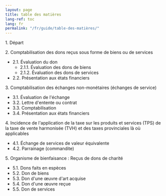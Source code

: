 ```yaml
---
layout: page
title: table des matières
lang-ref: toc
lang: fr
permalink: "/fr/guide/table-des-matières/"
---
```

1\. Départ

2\. Comptabilisation des dons reçus sous forme de biens ou de services
<ul class="textlist">
  <li>2.1. Évaluation du don
    <ul class="textlist">
      <li>2.1.1. Évaluation des dons de biens</li>
      <li>2.1.2. Évaluation des dons de services</li>
    </ul>
  </li>
  <li>2.2. Présentation aux états financiers</li>
</ul>

3\. Comptabilisation des échanges non-monétaires (échanges de service)
<ul class="textlist">
  <li>3.1. Évaluation de l'échange</li>
  <li>3.2. Lettre d'entente ou contrat</li>
  <li>3.3. Comptabilisation</li>
  <li>3.4. Présentation aux états financiers</li>
</ul>

4\. Incidence de l'application de la taxe sur les produits et services (TPS) de la taxe de vente harmonisée (TVH) et des taxes provinciales là où applicables
<ul class="textlist">
  <li>4.1. Échange de services de valeur équivalente</li>
  <li>4.2. Parrainage (commandite)</li>
</ul>

5\. Organisme de bienfaisance : Reçus de dons de charité
<ul class="textlist">
  <li>5.1. Dons faits en espèces</li>
  <li>5.2. Don de biens</li>
  <li>5.3. Don d'une œuvre d'art acquise</li>
  <li>5.4. Don d'une œuvre reçue</li>
  <li>5.5. Don de services</li>
</ul>
